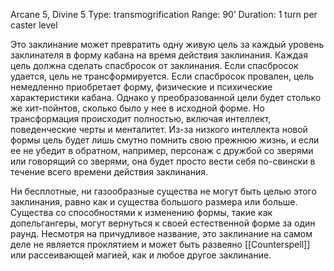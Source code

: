 Arcane 5, Divine 5
Type: transmogrification
Range: 90’
Duration: 1 turn per caster level

Это заклинание может превратить одну живую цель за каждый уровень заклинателя в форму кабана на время действия заклинания. Каждая цель должна сделать спасбросок от заклинания. Если спасбросок удается, цель не трансформируется. Если спасбросок провален, цель немедленно приобретает форму, физические и психические характеристики кабана. Однако у преобразованной цели будет столько же хит-пойнтов, сколько было у нее в исходной форме. Но трансформация происходит полностью, включая интеллект, поведенческие черты и менталитет. Из-за низкого интеллекта новой формы цель будет лишь смутно помнить свою прежнюю жизнь, и если ее не убедит в обратном, например, персонаж с дружбой со зверями или говорящий со зверями, она будет просто вести себя по-свински в течение всего времени действия заклинания.

Ни бесплотные, ни газообразные существа не могут быть целью этого заклинания, равно как и существа большого размера или больше. Существа со способностями к изменению формы, такие как допельгангеры, могут вернуться к своей естественной форме за один раунд. Несмотря на причудливое название, это заклинание на самом деле не является проклятием и может быть развеяно [[Counterspell]] или рассеивающей магией, как и любое другое заклинание.